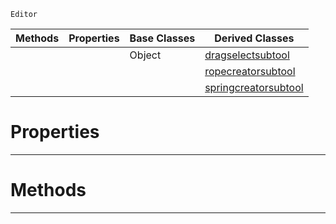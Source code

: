  `Editor`

|Methods|Properties|Base Classes|Derived Classes|
|---|---|---|---|
| | |Object|[dragselectsubtool](https://plasmaengine.github.io/PlasmaDocs/Plasma1/C++/code_reference/class_reference/dragselectsubtool.markdown)|
| | | |[ropecreatorsubtool](https://plasmaengine.github.io/PlasmaDocs/Plasma1/C++/code_reference/class_reference/ropecreatorsubtool.markdown)|
| | | |[springcreatorsubtool](https://plasmaengine.github.io/PlasmaDocs/Plasma1/C++/code_reference/class_reference/springcreatorsubtool.markdown)|


 #  Properties


---  
 #  Methods


---  
 

 